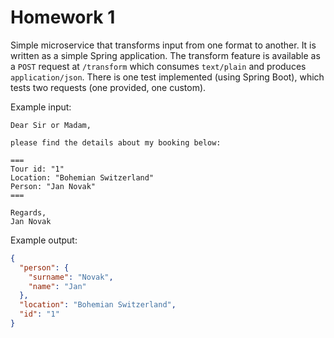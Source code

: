 # Homework 1

Simple microservice that transforms input from one format to another. It is written as a simple Spring application. The transform feature is available as a `POST` request at `/transform` which consumes `text/plain` and produces `application/json`. There is one test implemented (using Spring Boot), which tests two requests (one provided, one custom).

Example input:
```
Dear Sir or Madam,

please find the details about my booking below:

===
Tour id: "1"
Location: "Bohemian Switzerland"
Person: "Jan Novak"
===

Regards,
Jan Novak
```

Example output:
```json
{
  "person": {
    "surname": "Novak",
    "name": "Jan"
  },
  "location": "Bohemian Switzerland",
  "id": "1"
}
```